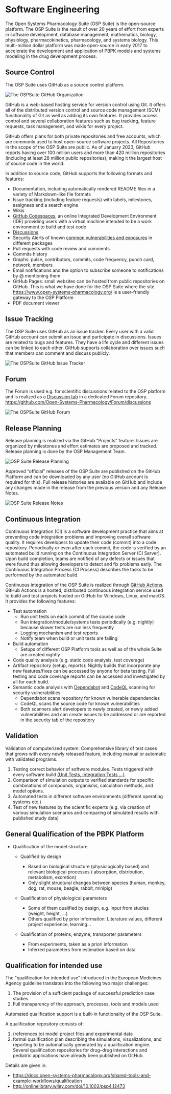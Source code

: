 # Software Engineering

The Open Systems Pharmacology Suite (OSP Suite) is the open-source platform. The OSP Suite is the result of over 20 years of effort from experts in software development, database management, mathematics, biology, physiology, pharmacokinetics, pharmacology, and systems biology. This multi-million dollar platform was made open-source in early 2017 to accelerate the development and application of PBPK models and systems modeling in the drug development process.

## Source Control
The OSP Suite uses GitHub as a source control platform.

![The OSPSuite GitHub Organization](../assets/images/osp-github.png)

GitHub is a web-based hosting service for version control using Git. It offers all of the distributed version control and source code management (SCM) functionality of Git as well as adding its own features. It provides access control and several collaboration features such as bug tracking, feature requests, task management, and wikis for every project.

GitHub offers plans for both private repositories and free accounts, which are commonly used to host open-source software projects. All Repositories in the scope of the OSP Suite are public. As of January 2023, GitHub reports having over 100 million users and more than 420 million repositories (including at least 28 million public repositories), making it the largest host of source code in the world.

In addition to source code, GitHub supports the following formats and features:
* Documentation, including automatically rendered README files in a variety of Markdown-like file formats
* Issue tracking (including feature requests) with labels, milestones, assignees and a search engine
* Wikis
* [GitHub Codespaces](https://en.wikipedia.org/wiki/GitHub_Codespaces), an online Integrated Development Environment (IDE) providing users with a virtual machine intended to be a work environment to build and test code
* [Discussions](https://docs.github.com/en/discussions)
* Security Alerts of known [common vulnerabilities and exposures](https://en.wikipedia.org/wiki/Common_Vulnerabilities_and_Exposures) in different packages
* Pull requests with code review and comments
* Commits history
* Graphs: pulse, contributors, commits, code frequency, punch card, network, members
* Email notifications and the option to subscribe someone to notifications by @ mentioning them
* GitHub Pages: small websites can be hosted from public repositories on GitHub. This is what we have done for the OSP Suite where the site https://www.open-systems-pharmacology.org/ is a user-friendly gateway to the OSP Platform
* PDF document viewer

## Issue Tracking
The OSP Suite uses GitHub as an issue tracker. Every user with a valid GitHub account can submit an issue and participate in discussions. Issues are related to bugs and features. They have a life cycle and different issues can be linked to each other. GitHub supports collaboration over issues such that members can comment and discuss publicly.

![The OSPSuite GitHub Issue Tracker](../assets/images/issue-tracking.png)

## Forum
The Forum is used e.g. for scientific discussions related to the OSP platform and is realized as a [Discussion tab](https://docs.github.com/en/discussions) in a dedicated Forum repository. https://github.com/Open-Systems-Pharmacology/Forum/discussions

![The OSPSuite GitHub Forum](../assets/images/forum.png)

## Release Planning
Release planning is realized via the GitHub “Projects” feature. Issues are organized by milestones and effort estimates are proposed and tracked. Release planning is done by the OSP Management Team.

![OSP Suite Release Planning](../assets/images/release-planning.png)

Approved “official” releases of the OSP Suite are published on the GitHub Platform and can be downloaded by any user (no GitHub account is required for this). Full release histories are available on GitHub and include any changes made in the release from the previous version and any Release Notes.

![OSP Suite Release Notes](../assets/images/release-notes.png)

## Continuous Integration
Continuous Integration (CI) is a software development practice that aims at preventing code integration problems and improving overall software quality. It requires developers to update their code (commit) into a code repository. Periodically or even after each commit, the code is verified by an automated build running on the Continuous Integration Server (CI Server). Upon build completion, teams are notified of any defects or issues that were found thus allowing developers to detect and fix problems early. The Continuous Integration Process (CI Process) describes the tasks to be performed by the automated build.

Continuous integration of the OSP Suite is realized through [GitHub Actions](https://github.com/features/actions). GitHub Actions is a hosted, distributed continuous integration service used to build and test projects hosted on GitHub for Windows, Linux, and macOS. It provides the following features:

* Test automation
  * Run unit tests on each commit of the source code
  * Run integration/module/systems tests periodically (e.g. nightly) because slower tests are run less frequently
  * Logging mechanism and test reports
  * Notify team when build or unit tests are failing
* Build automation
  * Setups of different OSP Platform tools as well as of the whole Suite are created nightly
* Code quality analysis (e.g. static code analysis, test coverage)
* Artifact repository (setup, reports): Nightly builds that incorporate any new features/fixes can be accessed by anyone for beta testing. Full testing and code coverage reports can be accessed and investigated by all for each build.
* Semantic code analysis with [Dependabot](https://docs.github.com/en/code-security/getting-started/dependabot-quickstart-guide) and [CodeQL](https://codeql.github.com/docs/codeql-overview/about-codeql/) scanning for security vulnerabilities
  * Dependabot scans repository for known vulnerable dependencies
  * CodeQL scans the source code for known vulnerabilities
  * Both scanners alert developers to newly created, or newly added vulnerabilities and can create issues to be addressed or are reported in the security tab of the repository

## Validation
Validation of computerized system: Comprehensive library of test cases that grows with every newly released feature, including manual or automatic with validated programs.

1. Testing correct behavior of software modules. Tests triggered with every software build [(Unit Tests, Integration Tests …)](#continuous-integration).
2. Comparison of simulation outputs to verified standards for specific combinations of compounds, organisms, calculation methods, and model options.
3. Automated tests in different software environments (different operating systems etc.)
4. Test of new features by the scientific experts (e.g. via creation of various simulation scenarios and comparing of simulated results with published study data)

## General Qualification of the PBPK Platform
* Qualification of the model structure

  * Qualified by design

      * Based on biological structure (physiologically based) and relevant biological processes ( absorption, distribution, metabolism, excretion)
      * Only slight structural changes between species (human, monkey, dog, rat, mouse, beagle, rabbit, minipig)

  * Qualification of physiological parameters

      * Some of them qualified by design, e.g. input from studies (weight, height, …)
      * Others qualified by prior information: Literature values, different project experience, learning...

  * Qualification of proteins, enzyme, transporter parameters

      * From experiments, taken as a priori information
      * Inferred parameters from estimation based on data

## Qualification for intended use
The "qualification for intended use” introduced in the European Medicines Agency guideline translates into the following two major challenges:

1. The provision of a sufficient package of successful prediction case studies
1. Full transparency of the approach, processes, tools and models used

Automated qualification support is a built-in functionality of the OSP Suite.

A qualification repository consists of:

1. (references to) model project files and experimental data
1. formal qualification plan describing the simulations, visualizations, and reporting to be automatically generated by a qualification engine.
Several qualification repositories for drug–drug interactions and pediatric applications have already been published on GitHub.

Details are given in:

* https://docs.open-systems-pharmacology.org/shared-tools-and-example-workflows/qualification
* http://onlinelibrary.wiley.com/doi/10.1002/psp4.12473